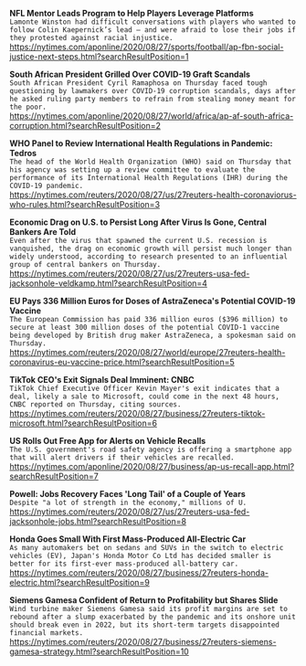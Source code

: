 **NFL Mentor Leads Program to Help Players Leverage Platforms**\
`Lamonte Winston had difficult conversations with players who wanted to follow Colin Kaepernick’s lead — and were afraid to lose their jobs if they protested against racial injustice. `\
https://nytimes.com/aponline/2020/08/27/sports/football/ap-fbn-social-justice-next-steps.html?searchResultPosition=1

**South African President Grilled Over COVID-19 Graft Scandals**\
`South African President Cyril Ramaphosa on Thursday faced tough questioning by lawmakers over COVID-19 corruption scandals, days after he asked ruling party members to refrain from stealing money meant for the poor.`\
https://nytimes.com/aponline/2020/08/27/world/africa/ap-af-south-africa-corruption.html?searchResultPosition=2

**WHO Panel to Review International Health Regulations in Pandemic: Tedros**\
`The head of the World Health Organization (WHO) said on Thursday that his agency was setting up a review committee to evaluate the performance of its International Health Regulations (IHR) during the COVID-19 pandemic.`\
https://nytimes.com/reuters/2020/08/27/us/27reuters-health-coronaviorus-who-rules.html?searchResultPosition=3

**Economic Drag on U.S. to Persist Long After Virus Is Gone, Central Bankers Are Told**\
`Even after the virus that spawned the current U.S. recession is vanquished, the drag on economic growth will persist much longer than widely understood, according to research presented to an influential group of central bankers on Thursday. `\
https://nytimes.com/reuters/2020/08/27/us/27reuters-usa-fed-jacksonhole-veldkamp.html?searchResultPosition=4

**EU Pays 336 Million Euros for Doses of AstraZeneca's Potential COVID-19 Vaccine**\
`The European Commission has paid 336 million euros ($396 million) to secure at least 300 million doses of the potential COVID-1 vaccine being developed by British drug maker AstraZeneca, a spokesman said on Thursday.`\
https://nytimes.com/reuters/2020/08/27/world/europe/27reuters-health-coronavirus-eu-vaccine-price.html?searchResultPosition=5

**TikTok CEO's Exit Signals Deal Imminent: CNBC**\
`TikTok Chief Executive Officer Kevin Mayer's exit indicates that a deal, likely a sale to Microsoft, could come in the next 48 hours, CNBC reported on Thursday, citing sources. `\
https://nytimes.com/reuters/2020/08/27/business/27reuters-tiktok-microsoft.html?searchResultPosition=6

**US Rolls Out Free App for Alerts on Vehicle Recalls**\
`The U.S. government's road safety agency is offering a smartphone app that will alert drivers if their vehicles are recalled. `\
https://nytimes.com/aponline/2020/08/27/business/ap-us-recall-app.html?searchResultPosition=7

**Powell: Jobs Recovery Faces 'Long Tail' of a Couple of Years**\
`Despite "a lot of strength in the economy," millions of U.`\
https://nytimes.com/reuters/2020/08/27/us/27reuters-usa-fed-jacksonhole-jobs.html?searchResultPosition=8

**Honda Goes Small With First Mass-Produced All-Electric Car**\
`As many automakers bet on sedans and SUVs in the switch to electric vehicles (EV), Japan's Honda Motor Co Ltd has decided smaller is better for its first-ever mass-produced all-battery car.`\
https://nytimes.com/reuters/2020/08/27/business/27reuters-honda-electric.html?searchResultPosition=9

**Siemens Gamesa Confident of Return to Profitability but Shares Slide**\
`Wind turbine maker Siemens Gamesa said its profit margins are set to rebound after a slump exacerbated by the pandemic and its onshore unit should break even in 2022, but its short-term targets disappointed financial markets.`\
https://nytimes.com/reuters/2020/08/27/business/27reuters-siemens-gamesa-strategy.html?searchResultPosition=10

